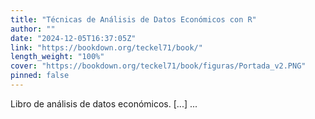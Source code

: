 ```yaml
---
title: "Técnicas de Análisis de Datos Económicos con R"
author: ""
date: "2024-12-05T16:37:05Z"
link: "https://bookdown.org/teckel71/book/"
length_weight: "100%"
cover: "https://bookdown.org/teckel71/book/figuras/Portada_v2.PNG"
pinned: false
---
```


Libro de análisis de datos económicos. [...] ...

